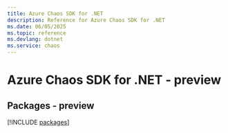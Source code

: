 ```yaml
---
title: Azure Chaos SDK for .NET
description: Reference for Azure Chaos SDK for .NET
ms.date: 06/05/2025
ms.topic: reference
ms.devlang: dotnet
ms.service: chaos
---
```

# Azure Chaos SDK for .NET - preview
## Packages - preview
[!INCLUDE [packages](chaos-index.md)]
